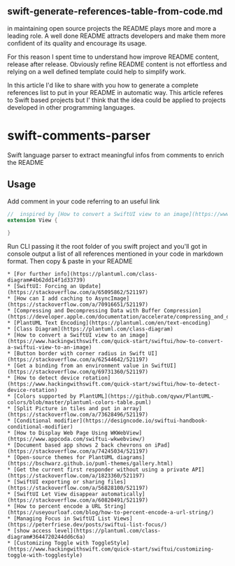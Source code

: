 ## swift-generate-references-table-from-code.md

in maintaining open source projects the README plays more and more a leading role. A well done README attracts developers and make them more confident of its quality and encourage its usage.

For this reason I spent time to understand how improve README content, release after release. Obviously refine README content  is not effortless and relying on a well defined template could help to simplify work.

In this article I'd like to share with you how to generate a complete references list to put in your README in automatic way. This article referes to Swift based projects but I' think that the idea could be applied to projects developed in other programming languages.



# swift-comments-parser

Swift language parser to extract meaningful infos from comments to enrich the README

## Usage

Add comment in your code referring to an useful link 

```swift
//  inspired by [How to convert a SwiftUI view to an image](https://www.hackingwithswift.com/quick-start/swiftui/how-to-convert-a-swiftui-view-to-an-image)
extension View {

}
```

Run CLI passing it the root folder of you swift project and you'll got in console output a list of all references mentioned in your code in markdown format. Then copy & paste in your README

```
* [For further info](https://plantuml.com/class-diagram#4b62dd14f1d33739)
* [SwiftUI: Forcing an Update](https://stackoverflow.com/a/65095862/521197)
* [How can I add caching to AsyncImage](https://stackoverflow.com/a/70916651/521197)
* [Compressing and Decompressing Data with Buffer Compression](https://developer.apple.com/documentation/accelerate/compressing_and_decompressing_data_with_buffer_compression)
* [PlantUML Text Encoding](https://plantuml.com/en/text-encoding)
* [Class Diagram](https://plantuml.com/class-diagram)
* [How to convert a SwiftUI view to an image](https://www.hackingwithswift.com/quick-start/swiftui/how-to-convert-a-swiftui-view-to-an-image)
* [Button border with corner radius in Swift UI](https://stackoverflow.com/a/62544642/521197)
* [Get a binding from an environment value in SwiftUI](https://stackoverflow.com/q/69731360/521197)
* [How to detect device rotation](https://www.hackingwithswift.com/quick-start/swiftui/how-to-detect-device-rotation)
* [Colors supported by PlantUML](https://github.com/qywx/PlantUML-colors/blob/master/plantuml-colors-table.puml)
* [Split Picture in tiles and put in array](https://stackoverflow.com/a/73628496/521197)
* [Conditional modifier](https://designcode.io/swiftui-handbook-conditional-modifier)
* [How to Display Web Page Using WKWebView](https://www.appcoda.com/swiftui-wkwebview/)
* [Document based app shows 2 back chevrons on iPad](https://stackoverflow.com/a/74245034/521197)
* [Open-source themes for PlantUML diagrams](https://bschwarz.github.io/puml-themes/gallery.html)
* [Get the current first responder without using a private API](https://stackoverflow.com/a/1823360/521197)
* [SwiftUI exporting or sharing files](https://stackoverflow.com/a/56828100/521197)
* [SwiftUI Let View disappear automatically](https://stackoverflow.com/a/60820491/521197)
* [How to percent encode a URL String](https://useyourloaf.com/blog/how-to-percent-encode-a-url-string/)
* [Managing Focus in SwiftUI List Views](https://peterfriese.dev/posts/swiftui-list-focus/)
* [show access level](https://plantuml.com/class-diagram#3644720244dd6c6a)
* [Customizing Toggle with ToggleStyle](https://www.hackingwithswift.com/quick-start/swiftui/customizing-toggle-with-togglestyle)

```
